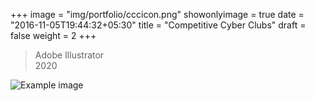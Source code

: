 +++
image = "img/portfolio/cccicon.png"
showonlyimage = true
date = "2016-11-05T19:44:32+05:30"
title = "Competitive Cyber Clubs"
draft = false
weight = 2
+++

>Adobe Illustrator    
>2020  
<!--more-->

![Example image](/img/portfolio/cccicon.png)
